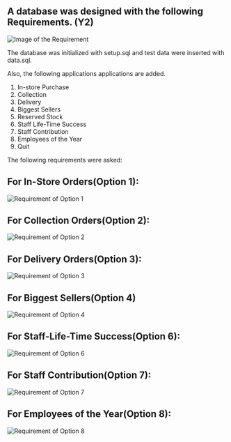 ## A database was designed with the following Requirements. (Y2)

![Image of the Requirement](https://github.com/mofanelam/University_Projects/blob/master/Database/Images/SQL_Initialize_requirements.png)


The database was initialized with setup.sql and test data were inserted with data.sql.


Also, the following applications applications are added.

1. In-store Purchase
2. Collection
3. Delivery
4. Biggest Sellers
5. Reserved Stock
6. Staff Life-Time Success
7. Staff Contribution
8. Employees of the Year
0. Quit

The following requirements were asked:

## **For In-Store Orders(Option 1):**
![Requirement of Option 1](https://github.com/mofanelam/University_Projects/blob/master/Database/Images/Option_1.png)

## For Collection Orders(Option 2):
![Requirement of Option 2](https://github.com/mofanelam/University_Projects/blob/master/Database/Images/Option_2.png)

## For Delivery Orders(Option 3):
![Requirement of Option 3](https://github.com/mofanelam/University_Projects/blob/master/Database/Images/Option_3.png)

## For Biggest Sellers(Option 4)
![Requirement of Option 4](https://github.com/mofanelam/University_Projects/blob/master/Database/Images/Option_4.png)

## For Staff-Life-Time Success(Option 6):
![Requirement of Option 6](https://github.com/mofanelam/University_Projects/blob/master/Database/Images/Option_6.png)

## For Staff Contribution(Option 7):
![Requirement of Option 7](https://github.com/mofanelam/University_Projects/blob/master/Database/Images/Option_7.png)

## For Employees of the Year(Option 8):
![Requirement of Option 8](https://github.com/mofanelam/University_Projects/blob/master/Database/Images/Option_8.png)
